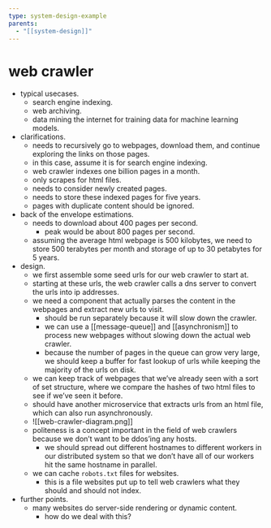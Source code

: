 ```yaml
---
type: system-design-example
parents:
  - "[[system-design]]"
---
```


# web crawler

- typical usecases.
	- search engine indexing.
	- web archiving.
	- data mining the internet for training data for machine learning models.
- clarifications.
	- needs to recursively go to webpages, download them, and continue exploring the links on those pages.
	- in this case, assume it is for search engine indexing.
	- web crawler indexes one billion pages in a month.
	- only scrapes for html files.
	- needs to consider newly created pages.
	- needs to store these indexed pages for five years.
	- pages with duplicate content should be ignored.
- back of the envelope estimations.
	- needs to download about 400 pages per second.
		- peak would be about 800 pages per second.
	- assuming the average html webpage is 500 kilobytes, we need to store 500 terabytes per month and storage of up to 30 petabytes for 5 years.
- design.
	- we first assemble some seed urls for our web crawler to start at.
	- starting at these urls, the web crawler calls a dns server to convert the urls into ip addresses.
	- we need a component that actually parses the content in the webpages and extract new urls to visit.
		- should be run separately because it will slow down the crawler.
		- we can use a [[message-queue]] and [[asynchronism]] to process new webpages without slowing down the actual web crawler.
		- because the number of pages in the queue can grow very large, we should keep a buffer for fast lookup of urls while keeping the majority of the urls on disk.
	- we can keep track of webpages that we’ve already seen with a sort of set structure, where we compare the hashes of two html files to see if we’ve seen it before.
	- should have another microservice that extracts urls from an html file, which can also run asynchronously.
	- ![[web-crawler-diagram.png]]
	- politeness is a concept important in the field of web crawlers because we don’t want to be ddos’ing any hosts.
		- we should spread out different hostnames to different workers in our distributed system so that we don’t have all of our workers hit the same hostname in parallel.
	- we can cache `robots.txt` files for websites.
		- this is a file websites put up to tell web crawlers what they should and should not index.
- further points.
	- many websites do server-side rendering or dynamic content.
		- how do we deal with this?
